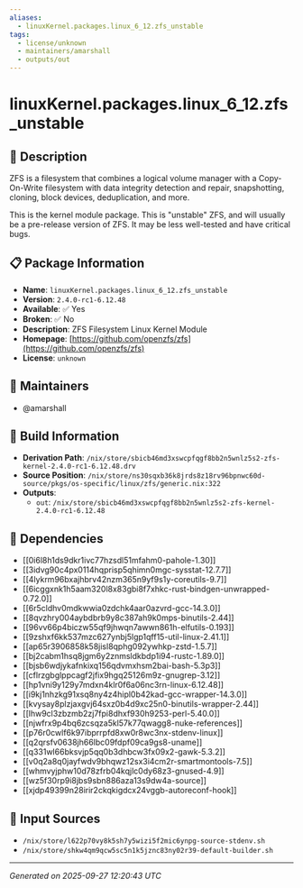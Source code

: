 ```yaml
---
aliases:
  - linuxKernel.packages.linux_6_12.zfs_unstable
tags:
  - license/unknown
  - maintainers/amarshall
  - outputs/out
---
```


# linuxKernel.packages.linux_6_12.zfs_unstable

## 📝 Description

ZFS is a filesystem that combines a logical volume manager with a
Copy-On-Write filesystem with data integrity detection and repair,
snapshotting, cloning, block devices, deduplication, and more.

This is the kernel module package.
This is "unstable" ZFS, and will usually be a pre-release version of ZFS.
It may be less well-tested and have critical bugs.


## 📋 Package Information

- **Name**: `linuxKernel.packages.linux_6_12.zfs_unstable`
- **Version**: `2.4.0-rc1-6.12.48`
- **Available**: ✅ Yes
- **Broken**: ✅ No
- **Description**: ZFS Filesystem Linux Kernel Module
- **Homepage**: [https://github.com/openzfs/zfs](https://github.com/openzfs/zfs)
- **License**: `unknown`
## 👥 Maintainers

- @amarshall


## 🔧 Build Information

- **Derivation Path**: `/nix/store/sbicb46md3xswcpfqgf8bb2n5wnlz5s2-zfs-kernel-2.4.0-rc1-6.12.48.drv`
- **Source Position**: `/nix/store/ns30sqxb36k8jrds8z18rv96bpnwc60d-source/pkgs/os-specific/linux/zfs/generic.nix:322`
- **Outputs**:
  - `out`:  `/nix/store/sbicb46md3xswcpfqgf8bb2n5wnlz5s2-zfs-kernel-2.4.0-rc1-6.12.48`

## 🔗 Dependencies

- [[0i6l8h1ds9dkr1ivc77hzsdl51mfahm0-pahole-1.30]]
- [[3idvg90c4px0114hqprisp5qhimn0mgc-sysstat-12.7.7]]
- [[4lykrm96bxajhbrv42nzm365n9yf9s1y-coreutils-9.7]]
- [[6icggxnk1h5aam320l8x83gbi8f7xhkc-rust-bindgen-unwrapped-0.72.0]]
- [[6r5cldhv0mdkwwia0zdchk4aar0azvrd-gcc-14.3.0]]
- [[8qvzhry004aybdbrb9y8c387ah9k0mps-binutils-2.44]]
- [[96vv66p4biczw55qf9jhwqn7awwn861h-elfutils-0.193]]
- [[9zshxf6kk537mzc627ynbj5lgp1qff15-util-linux-2.41.1]]
- [[ap65r3906858k58jisl8qphg092ywhkp-zstd-1.5.7]]
- [[bj2cabm1hsq8jgm6y2znmsldkbdp1i94-rustc-1.89.0]]
- [[bjsb6wdjykafnkixq156qdvmxhsm2bai-bash-5.3p3]]
- [[cflrzgbglppcagf2jfix9hgq25126m9z-gnugrep-3.12]]
- [[hp1vni9y129y7mdxn4klr0f6a06nc3rn-linux-6.12.48]]
- [[i9kj1nhzkg91xsq8ny4z4hipl0b42kad-gcc-wrapper-14.3.0]]
- [[kvysay8plzjaxgvj64sxz0b4d9xc25n0-binutils-wrapper-2.44]]
- [[lhw9cl3zbzmb2zj7fpi8dhxf930h9253-perl-5.40.0]]
- [[njwfrx9p4bq6zcsqza5kl57k77qwagg8-nuke-references]]
- [[p76r0cwlf6k97ibprrpfd8xw0r8wc3nx-stdenv-linux]]
- [[q2qrsfv0638jh66lbc09fdpf09ca9gs8-uname]]
- [[q331wl66bksvjp5qq0b3dhbcw3fx09x2-gawk-5.3.2]]
- [[v0q2a8q0jayfwdv9bhqwz12sx3i4cm2r-smartmontools-7.5]]
- [[whmvyjphw10d78zfrb04kqjlc0dy68z3-gnused-4.9]]
- [[wz5f30rp9i8jbs9sbn886aza13s9dw4a-source]]
- [[xjdp49399n28irir2ckqkigdcx24vggb-autoreconf-hook]]

## 📁 Input Sources

- `/nix/store/l622p70vy8k5sh7y5wizi5f2mic6ynpg-source-stdenv.sh`
- `/nix/store/shkw4qm9qcw5sc5n1k5jznc83ny02r39-default-builder.sh`

---
*Generated on 2025-09-27 12:20:43 UTC*
